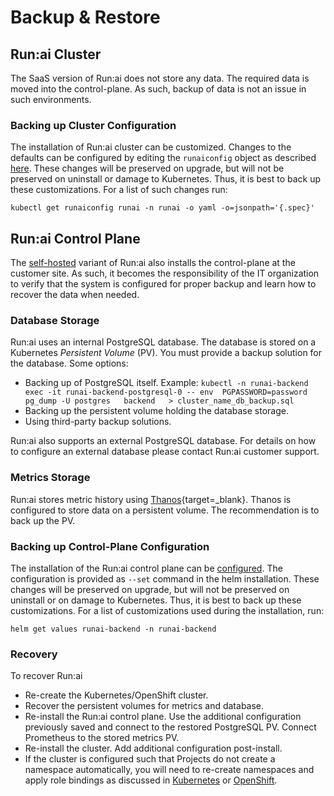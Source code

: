 
# Backup & Restore

## Run:ai Cluster

The SaaS version of Run:ai does not store any data. The required data is moved into the control-plane. As such, backup of data is not an issue in such environments.

### Backing up Cluster Configuration

The installation of Run:ai cluster can be customized. Changes to the defaults can be configured by editing the `runaiconfig` object as described [here](../cluster-setup/customize-cluster-install.md).  These changes will be preserved on upgrade, but will not be preserved on uninstall or damage to Kubernetes. Thus, it is best to back up these customizations. For a list of such changes run:

```
kubectl get runaiconfig runai -n runai -o yaml -o=jsonpath='{.spec}'
```

## Run:ai Control Plane

The [self-hosted](../installation-types.md#self-hosted-installation) variant of Run:ai also installs the control-plane at the customer site. As such, it becomes the responsibility of the IT organization to verify that the system is configured for proper backup and learn how to recover the data when needed.

### Database Storage

Run:ai uses an internal PostgreSQL database. The database is stored on a Kubernetes *Persistent Volume* (PV). You must provide a backup solution for the database. Some options:

* Backing up of PostgreSQL itself. Example: `kubectl -n runai-backend exec -it runai-backend-postgresql-0 -- env  PGPASSWORD=password pg_dump -U postgres   backend   > cluster_name_db_backup.sql`
* Backing up the persistent volume holding the database storage.
* Using third-party backup solutions.

Run:ai also supports an external PostgreSQL database. For details on how to configure an external database please contact Run:ai customer support.

### Metrics Storage

Run:ai stores metric history using [Thanos](https://github.com/thanos-io/thanos){target=_blank}. Thanos is configured to store data on a persistent volume. The recommendation is to back up the PV.

### Backing up Control-Plane Configuration

The installation of the Run:ai control plane can be [configured](../self-hosted/k8s/backend.md#optional-additional-configurations). The configuration is provided as `--set` command in the helm installation. These changes will be preserved on upgrade, but will not be preserved on uninstall or on damage to Kubernetes. Thus, it is best to back up these customizations. For a list of customizations used during the installation, run:

`helm get values runai-backend -n runai-backend`

### Recovery

To recover Run:ai

* Re-create the Kubernetes/OpenShift cluster.
* Recover the persistent volumes for metrics and database.
* Re-install the Run:ai control plane. Use the additional configuration previously saved and connect to the restored PostgreSQL PV. Connect Prometheus to the stored metrics PV.
* Re-install the cluster. Add additional configuration post-install.  
* If the cluster is configured such that Projects do not create a namespace automatically, you will need to re-create namespaces and apply role bindings as discussed in [Kubernetes](../self-hosted/k8s/project-management.md) or [OpenShift](../self-hosted/ocp/project-management.md).
